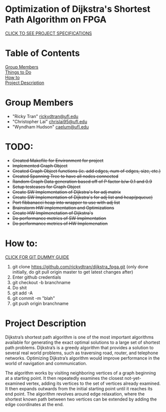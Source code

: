 # Optimization of Dijkstra's Shortest Path Algorithm on FPGA
[CLICK TO SEE PROJECT SPECIFICATIONS](https://github.com/rickydtran/dijkstra_fpga/blob/master/doc/RC-Project-Proposal.pdf)  

# Table of Contents
[Group Members](#team-members)  
[Things to Do](#todo)  
[How to](#guide)   
[Project Description](#description)  

# <a name="group-members"></a>Group Members
* "Ricky Tran" <rickydtran@ufl.edu>
* "Christopher Lai" <chrislai95@ufl.edu>
* "Wyndham Hudson" <caelum@ufl.edu>

# <a name="todo"></a>TODO:
* ~~Created Makefile for Environment for project~~
* ~~Implemented Graph Object~~
* ~~Created Graph Object functions (ie. add edges, num of edges, size, etc.)~~
* ~~Created Spanning Tree to have all nodes connected~~
* ~~Random Graph Data generation based off of P factor b/w 0.1 and 0.9~~
* ~~Setup testcases for Graph Object~~
* ~~Create SW Implementation of Dijkstra's for adj matrix~~
* ~~Create SW Implementation of Dijkstra's for adj list and heap(pqueue)~~
* ~~Port fibbanacci heap into wrapper to use with adj list~~
* ~~Brainstorm HW implementation and Optimizations~~
* ~~Create HW Implmenetation of Dijkstra's~~
* ~~Do performance metrics of SW Implmentation~~
* ~~Do performance metrics of HW Implemenation~~

# <a name="guide"></a>How to:
[CLICK FOR GIT DUMMY GUIDE](https://rogerdudler.github.io/git-guide/)
1. git clone https://github.com/rickydtran/dijkstra_fpga.git (only done initially, do git pull origin master to get latest changes after)
2. Enter github credentials
3. git checkout -b branchname
4. Do shit
5. git add -A
6. git commit -m "blah"
7. git push origin branchname

# <a name="descritpion"></a>Project Description
Dijkstra’s shortest path algorithm is one of the most important algorithms available for generating the exact optimal solutions to a large set of shortest path problems. Dijkstra’s is a greedy algorithm that provides a solution to several real world problems, such as traversing road, router, and telephone networks. Optimizing Dijkstra’s algorithm would improve performance in the world of navigation and communication. 

The algorithm works by visiting neighboring vertices of a graph beginning at a starting point. It then repeatedly examines the closest not-yet-examined vertex, adding its vertices to the set of vertices already examined. It then expands outwards from the initial starting point until it reaches its end point. The algorithm revolves around edge relaxation, where the shortest known path between two vertices can be extended by adding the edge coordinates at the end.
